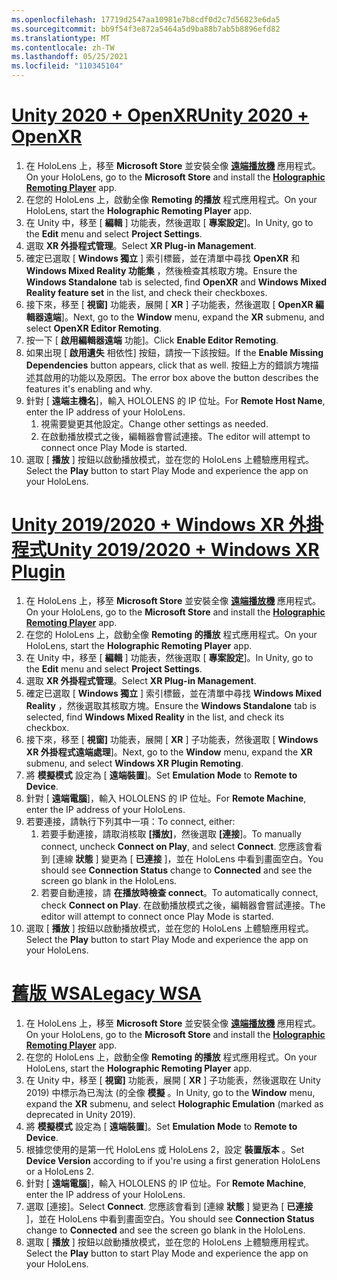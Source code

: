 ```yaml
---
ms.openlocfilehash: 17719d2547aa10981e7b8cdf0d2c7d56823e6da5
ms.sourcegitcommit: bb9f54f3e872a5464a5d9ba88b7ab5b8896efd82
ms.translationtype: MT
ms.contentlocale: zh-TW
ms.lasthandoff: 05/25/2021
ms.locfileid: "110345104"
---
```

# <a name="unity-2020--openxr"></a>[<span data-ttu-id="28939-101">Unity 2020 + OpenXR</span><span class="sxs-lookup"><span data-stu-id="28939-101">Unity 2020 + OpenXR</span></span>](#tab/openxr)

1. <span data-ttu-id="28939-102">在 HoloLens 上，移至 **Microsoft Store** 並安裝全像 **[遠端播放機](https://www.microsoft.com/store/p/holographic-remoting-player/9nblggh4sv40)** 應用程式。</span><span class="sxs-lookup"><span data-stu-id="28939-102">On your HoloLens, go to the **Microsoft Store** and install the **[Holographic Remoting Player](https://www.microsoft.com/store/p/holographic-remoting-player/9nblggh4sv40)** app.</span></span>
1. <span data-ttu-id="28939-103">在您的 HoloLens 上，啟動全像 **Remoting 的播放** 程式應用程式。</span><span class="sxs-lookup"><span data-stu-id="28939-103">On your HoloLens, start the **Holographic Remoting Player** app.</span></span>
1. <span data-ttu-id="28939-104">在 Unity 中，移至 [ **編輯** ] 功能表，然後選取 [ **專案設定**]。</span><span class="sxs-lookup"><span data-stu-id="28939-104">In Unity, go to the **Edit** menu and select **Project Settings**.</span></span>
1. <span data-ttu-id="28939-105">選取 **XR 外掛程式管理**。</span><span class="sxs-lookup"><span data-stu-id="28939-105">Select **XR Plug-in Management**.</span></span>
1. <span data-ttu-id="28939-106">確定已選取 [ **Windows 獨立** ] 索引標籤，並在清單中尋找 **OpenXR** 和 **Windows Mixed Reality 功能集** ，然後檢查其核取方塊。</span><span class="sxs-lookup"><span data-stu-id="28939-106">Ensure the **Windows Standalone** tab is selected, find **OpenXR** and **Windows Mixed Reality feature set** in the list, and check their checkboxes.</span></span>
1. <span data-ttu-id="28939-107">接下來，移至 [ **視窗]** 功能表，展開 [ **XR** ] 子功能表，然後選取 [ **OpenXR 編輯器遠端**]。</span><span class="sxs-lookup"><span data-stu-id="28939-107">Next, go to the **Window** menu, expand the **XR** submenu, and select **OpenXR Editor Remoting**.</span></span>
1. <span data-ttu-id="28939-108">按一下 [ **啟用編輯器遠端** 功能]。</span><span class="sxs-lookup"><span data-stu-id="28939-108">Click **Enable Editor Remoting**.</span></span>
1. <span data-ttu-id="28939-109">如果出現 [ **啟用遺失** 相依性] 按鈕，請按一下該按鈕。</span><span class="sxs-lookup"><span data-stu-id="28939-109">If the **Enable Missing Dependencies** button appears, click that as well.</span></span> <span data-ttu-id="28939-110">按鈕上方的錯誤方塊描述其啟用的功能以及原因。</span><span class="sxs-lookup"><span data-stu-id="28939-110">The error box above the button describes the features it's enabling and why.</span></span>
1. <span data-ttu-id="28939-111">針對 [ **遠端主機名**]，輸入 HOLOLENS 的 IP 位址。</span><span class="sxs-lookup"><span data-stu-id="28939-111">For **Remote Host Name**, enter the IP address of your HoloLens.</span></span>
   1. <span data-ttu-id="28939-112">視需要變更其他設定。</span><span class="sxs-lookup"><span data-stu-id="28939-112">Change other settings as needed.</span></span>
   1. <span data-ttu-id="28939-113">在啟動播放模式之後，編輯器會嘗試連接。</span><span class="sxs-lookup"><span data-stu-id="28939-113">The editor will attempt to connect once Play Mode is started.</span></span>
1. <span data-ttu-id="28939-114">選取 [ **播放** ] 按鈕以啟動播放模式，並在您的 HoloLens 上體驗應用程式。</span><span class="sxs-lookup"><span data-stu-id="28939-114">Select the **Play** button to start Play Mode and experience the app on your HoloLens.</span></span>

# <a name="unity-20192020--windows-xr-plugin"></a>[<span data-ttu-id="28939-115">Unity 2019/2020 + Windows XR 外掛程式</span><span class="sxs-lookup"><span data-stu-id="28939-115">Unity 2019/2020 + Windows XR Plugin</span></span>](#tab/winxr)

1. <span data-ttu-id="28939-116">在 HoloLens 上，移至 **Microsoft Store** 並安裝全像 **[遠端播放機](https://www.microsoft.com/store/p/holographic-remoting-player/9nblggh4sv40)** 應用程式。</span><span class="sxs-lookup"><span data-stu-id="28939-116">On your HoloLens, go to the **Microsoft Store** and install the **[Holographic Remoting Player](https://www.microsoft.com/store/p/holographic-remoting-player/9nblggh4sv40)** app.</span></span>
1. <span data-ttu-id="28939-117">在您的 HoloLens 上，啟動全像 **Remoting 的播放** 程式應用程式。</span><span class="sxs-lookup"><span data-stu-id="28939-117">On your HoloLens, start the **Holographic Remoting Player** app.</span></span>
1. <span data-ttu-id="28939-118">在 Unity 中，移至 [ **編輯** ] 功能表，然後選取 [ **專案設定**]。</span><span class="sxs-lookup"><span data-stu-id="28939-118">In Unity, go to the **Edit** menu and select **Project Settings**.</span></span>
1. <span data-ttu-id="28939-119">選取 **XR 外掛程式管理**。</span><span class="sxs-lookup"><span data-stu-id="28939-119">Select **XR Plug-in Management**.</span></span>
1. <span data-ttu-id="28939-120">確定已選取 [ **Windows 獨立** ] 索引標籤，並在清單中尋找 **Windows Mixed Reality** ，然後選取其核取方塊。</span><span class="sxs-lookup"><span data-stu-id="28939-120">Ensure the **Windows Standalone** tab is selected, find **Windows Mixed Reality** in the list, and check its checkbox.</span></span>
1. <span data-ttu-id="28939-121">接下來，移至 [ **視窗]** 功能表，展開 [ **XR** ] 子功能表，然後選取 [ **Windows XR 外掛程式遠端處理**]。</span><span class="sxs-lookup"><span data-stu-id="28939-121">Next, go to the **Window** menu, expand the **XR** submenu, and select **Windows XR Plugin Remoting**.</span></span>
1. <span data-ttu-id="28939-122">將 **模擬模式** 設定為 [ **遠端裝置**]。</span><span class="sxs-lookup"><span data-stu-id="28939-122">Set **Emulation Mode** to **Remote to Device**.</span></span>
1. <span data-ttu-id="28939-123">針對 [ **遠端電腦**]，輸入 HOLOLENS 的 IP 位址。</span><span class="sxs-lookup"><span data-stu-id="28939-123">For **Remote Machine**, enter the IP address of your HoloLens.</span></span>
1. <span data-ttu-id="28939-124">若要連接，請執行下列其中一項：</span><span class="sxs-lookup"><span data-stu-id="28939-124">To connect, either:</span></span>
   1. <span data-ttu-id="28939-125">若要手動連接，請取消核取 **[播放]**，然後選取 **[連接**]。</span><span class="sxs-lookup"><span data-stu-id="28939-125">To manually connect, uncheck **Connect on Play**, and select **Connect**.</span></span> <span data-ttu-id="28939-126">您應該會看到 [連線 **狀態** ] 變更為 [ **已連接** ]，並在 HoloLens 中看到畫面空白。</span><span class="sxs-lookup"><span data-stu-id="28939-126">You should see **Connection Status** change to **Connected** and see the screen go blank in the HoloLens.</span></span>
   1. <span data-ttu-id="28939-127">若要自動連接，請 **在播放時檢查 connect**。</span><span class="sxs-lookup"><span data-stu-id="28939-127">To automatically connect, check **Connect on Play**.</span></span> <span data-ttu-id="28939-128">在啟動播放模式之後，編輯器會嘗試連接。</span><span class="sxs-lookup"><span data-stu-id="28939-128">The editor will attempt to connect once Play Mode is started.</span></span>
1. <span data-ttu-id="28939-129">選取 [ **播放** ] 按鈕以啟動播放模式，並在您的 HoloLens 上體驗應用程式。</span><span class="sxs-lookup"><span data-stu-id="28939-129">Select the **Play** button to start Play Mode and experience the app on your HoloLens.</span></span>

# <a name="legacy-wsa"></a>[<span data-ttu-id="28939-130">舊版 WSA</span><span class="sxs-lookup"><span data-stu-id="28939-130">Legacy WSA</span></span>](#tab/wsa)

1. <span data-ttu-id="28939-131">在 HoloLens 上，移至 **Microsoft Store** 並安裝全像 **[遠端播放機](https://www.microsoft.com/store/p/holographic-remoting-player/9nblggh4sv40)** 應用程式。</span><span class="sxs-lookup"><span data-stu-id="28939-131">On your HoloLens, go to the **Microsoft Store** and install the **[Holographic Remoting Player](https://www.microsoft.com/store/p/holographic-remoting-player/9nblggh4sv40)** app.</span></span>
1. <span data-ttu-id="28939-132">在您的 HoloLens 上，啟動全像 **Remoting 的播放** 程式應用程式。</span><span class="sxs-lookup"><span data-stu-id="28939-132">On your HoloLens, start the **Holographic Remoting Player** app.</span></span>
1. <span data-ttu-id="28939-133">在 Unity 中，移至 [ **視窗]** 功能表，展開 [ **XR** ] 子功能表，然後選取在 Unity 2019) 中標示為已淘汰 (的全像 **模擬** 。</span><span class="sxs-lookup"><span data-stu-id="28939-133">In Unity, go to the **Window** menu, expand the **XR** submenu, and select **Holographic Emulation** (marked as deprecated in Unity 2019).</span></span>
1. <span data-ttu-id="28939-134">將 **模擬模式** 設定為 [ **遠端裝置**]。</span><span class="sxs-lookup"><span data-stu-id="28939-134">Set **Emulation Mode** to **Remote to Device**.</span></span>
1. <span data-ttu-id="28939-135">根據您使用的是第一代 HoloLens 或 HoloLens 2，設定 **裝置版本** 。</span><span class="sxs-lookup"><span data-stu-id="28939-135">Set **Device Version** according to if you're using a first generation HoloLens or a HoloLens 2.</span></span>
1. <span data-ttu-id="28939-136">針對 [ **遠端電腦**]，輸入 HOLOLENS 的 IP 位址。</span><span class="sxs-lookup"><span data-stu-id="28939-136">For **Remote Machine**, enter the IP address of your HoloLens.</span></span>
1. <span data-ttu-id="28939-137">選取 [連接]。</span><span class="sxs-lookup"><span data-stu-id="28939-137">Select **Connect**.</span></span> <span data-ttu-id="28939-138">您應該會看到 [連線 **狀態** ] 變更為 [ **已連接** ]，並在 HoloLens 中看到畫面空白。</span><span class="sxs-lookup"><span data-stu-id="28939-138">You should see **Connection Status** change to **Connected** and see the screen go blank in the HoloLens.</span></span>
1. <span data-ttu-id="28939-139">選取 [ **播放** ] 按鈕以啟動播放模式，並在您的 HoloLens 上體驗應用程式。</span><span class="sxs-lookup"><span data-stu-id="28939-139">Select the **Play** button to start Play Mode and experience the app on your HoloLens.</span></span>
